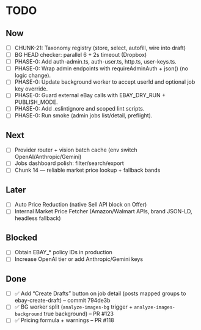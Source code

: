 # TODO

## Now
- [ ] CHUNK-21: Taxonomy registry (store, select, autofill, wire into draft)
- [ ] BG HEAD checker: parallel 6 + 2s timeout (Dropbox)
- [ ] PHASE-0: Add auth-admin.ts, auth-user.ts, http.ts, user-keys.ts.
- [ ] PHASE-0: Wrap admin endpoints with requireAdminAuth + json() (no logic change).
- [ ] PHASE-0: Update background worker to accept userId and optional job key override.
- [ ] PHASE-0: Guard external eBay calls with EBAY_DRY_RUN + PUBLISH_MODE.
- [ ] PHASE-0: Add .eslintignore and scoped lint scripts.
- [ ] PHASE-0: Run smoke (admin jobs list/detail, preflight).

## Next
- [ ] Provider router + vision batch cache (env switch OpenAI/Anthropic/Gemini)
- [ ] Jobs dashboard polish: filter/search/export
- [ ] Chunk 14 — reliable market price lookup + fallback bands

## Later
- [ ] Auto Price Reduction (native Sell API block on Offer)
- [ ] Internal Market Price Fetcher (Amazon/Walmart APIs, brand JSON-LD, headless fallback)

## Blocked
- [ ] Obtain EBAY_* policy IDs in production
- [ ] Increase OpenAI tier or add Anthropic/Gemini keys

## Done
- [ ] ✅ Add “Create Drafts” button on job detail (posts mapped groups to ebay-create-draft) – commit 794de3b
- [ ] ✅ BG worker split (`analyze-images-bg` trigger + `analyze-images-background` true background) – PR #123
- [ ] ✅ Pricing formula + warnings – PR #118
